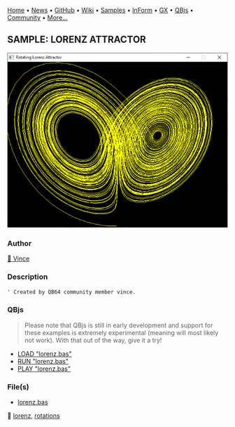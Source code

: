 [Home](https://qb64.com) • [News](../../news.md) • [GitHub](https://github.com/QB64Official/qb64) • [Wiki](https://github.com/QB64Official/qb64/wiki) • [Samples](../../samples.md) • [InForm](../../inform.md) • [GX](../../gx.md) • [QBjs](../../qbjs.md) • [Community](../../community.md) • [More...](../../more.md)

## SAMPLE: LORENZ ATTRACTOR

![screenshot.png](img/screenshot.png)

### Author

[🐝 Vince](../vince.md) 

### Description

```text
' Created by QB64 community member vince.
```

### QBjs

> Please note that QBjs is still in early development and support for these examples is extremely experimental (meaning will most likely not work). With that out of the way, give it a try!

* [LOAD "lorenz.bas"](https://v6p9d9t4.ssl.hwcdn.net/html/6029471/index.html?src=https://qb64.com/samples/lorenz-attractor/src/lorenz.bas)
* [RUN "lorenz.bas"](https://v6p9d9t4.ssl.hwcdn.net/html/6029471/index.html?mode=auto&src=https://qb64.com/samples/lorenz-attractor/src/lorenz.bas)
* [PLAY "lorenz.bas"](https://v6p9d9t4.ssl.hwcdn.net/html/6029471/index.html?mode=play&src=https://qb64.com/samples/lorenz-attractor/src/lorenz.bas)

### File(s)

* [lorenz.bas](src/lorenz.bas)

🔗 [lorenz](../lorenz.md), [rotations](../rotations.md)
